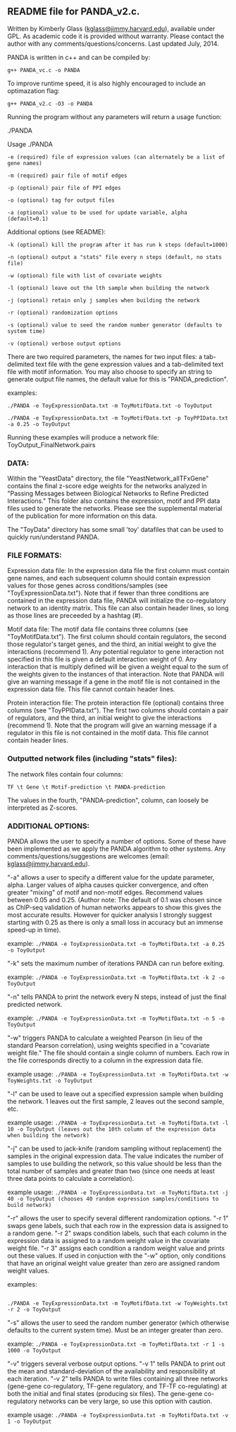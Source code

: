 ## README file for PANDA_v2.c.

Written by Kimberly Glass (kglass@jimmy.harvard.edu), available under GPL.  As academic code it is provided without warranty.  Please contact the author with any comments/questions/concerns.
Last updated July, 2014.

PANDA is written in c++ and can be compiled by:

`g++ PANDA_vc.c -o PANDA`

To improve runtime speed, it is also highly encouraged to include an optimazation flag:

`g++ PANDA_v2.c -O3 -o PANDA`

Running the program without any parameters will return a usage function:

./PANDA

Usage ./PANDA
```
-e (required) file of expression values (can alternately be a list of gene names)

-m (required) pair file of motif edges

-p (optional) pair file of PPI edges

-o (optional) tag for output files

-a (optional) value to be used for update variable, alpha (default=0.1) 
```

Additional options (see README): 
```
-k (optional) kill the program after it has run k steps (default=1000)

-n (optional) output a "stats" file every n steps (default, no stats file)

-w (optional) file with list of covariate weights

-l (optional) leave out the lth sample when building the network

-j (optional) retain only j samples when building the network

-r (optional) randomization options

-s (optional) value to seed the random number generator (defaults to system time)

-v (optional) verbose output options 
```

There are two required parameters, the names for two input files: a tab-delimited text file with the gene expression values and a tab-delimited text file with motif information.  You may also choose to specify an string to generate output file names, the default value for this is "PANDA_prediction".

examples:

```
./PANDA -e ToyExpressionData.txt -m ToyMotifData.txt -o ToyOutput

./PANDA -e ToyExpressionData.txt -m ToyMotifData.txt -p ToyPPIData.txt -a 0.25 -o ToyOutput
```

Running these examples will produce a network file: ToyOutput_FinalNetwork.pairs

### DATA:

Within the "YeastData" directory, the file "YeastNetwork_allTFxGene" contains the final z-score edge weights for the networks analyzed in "Passing Messages between Biological Networks to Refine Predicted Interactions."  This folder also contains the expression, motif and PPI data files used to generate the networks.  Please see the supplemental material of the publication for more information on this data.

The "ToyData" directory has some small 'toy' datafiles that can be used to quickly run/understand PANDA.

### FILE FORMATS:

Expression data file: In the expression data file the first column must contain gene names, and each subsequent column should contain expression values for those genes across conditions/samples (see "ToyExpressionData.txt").  Note that if fewer than three conditions are contained in the expression data file, PANDA will initialize the co-regulatory network to an identity matrix. This file can also contain header lines, so long as those lines are preceeded by a hashtag (#).

Motif data file: The motif data file contains three columns (see "ToyMotifData.txt").  The first column should contain regulators, the second those regulator's target genes, and the third, an initial weight to give the interactions (recommend 1).  Any potential regulator to gene interaction not specified in this file is given a default interaction weight of 0.  Any interaction that is multiply defined will be given a weight equal to the sum of the weights given to the instances of that interaction.  Note that PANDA will give an warning message if a gene in the motif file is not contained in the expression data file. This file cannot contain header lines.

Protein interaction file: The protein interaction file (optional) contains three columns (see "ToyPPIData.txt").  The first two columns should contain a pair of regulators, and the third, an initial weight to give the interactions (recommend 1).  Note that the program will give an warning message if a regulator in this file is not contained in the motif data. This file cannot contain header lines.

### Outputted network files (including "stats" files):  

The network files contain four columns:

`TF \t Gene \t Motif-prediction \t PANDA-prediction`

The values in the fourth, "PANDA-prediction", column, can loosely be interpreted as Z-scores.

### ADDITIONAL OPTIONS:

PANDA allows the user to specify a number of options. Some of these have been implemented as we apply the PANDA algorithm to other systems.  Any comments/questions/suggestions are welcomes (email: kglass@jimmy.harvard.edu).

"-a" allows a user to specify a different value for the update parameter, alpha.  Larger values of alpha causes quicker convergence, and often greater "mixing" of motif and non-motif edges.  Recommend values between 0.05 and 0.25. (Author note: The default of 0.1 was chosen since as ChIP-seq validation of human networks appears to show this gives the most accurate results. However for quicker analysis I strongly suggest starting with 0.25 as there is only a small loss in accuracy but an immense speed-up in time).

example: `./PANDA -e ToyExpressionData.txt -m ToyMotifData.txt -a 0.25 -o ToyOutput`

"-k" sets the maximum number of iterations PANDA can run before exiting.

example: `./PANDA -e ToyExpressionData.txt -m ToyMotifData.txt -k 2 -o ToyOutput`

"-n" tells PANDA to print the network every N steps, instead of just the final predicted network.

example: `./PANDA -e ToyExpressionData.txt -m ToyMotifData.txt -n 5 -o ToyOutput`

"-w" triggers PANDA to calculate a weighted Pearson (in lieu of the standard Pearson correlation), using weights specified in a "covariate weight file."  The file should contain a single column of numbers.  Each row in the file corresponds directly to a column in the expression data file.

example usage: `./PANDA -e ToyExpressionData.txt -m ToyMotifData.txt -w ToyWeights.txt -o ToyOutput`

"-l" can be used to leave out a specified expression sample when building the network. 1 leaves out the first sample, 2 leaves out the second sample, etc.

example usage: `./PANDA -e ToyExpressionData.txt -m ToyMotifData.txt -l 10 -o ToyOutput (leaves out the 10th column of the expression data when building the network)`

"-j" can be used to jack-knife (random sampling without replacement) the samples in the original expression data. The value indicates the number of samples to use building the network, so this value should be less than the total number of samples and greater than two (since one needs at least three data points to calculate a correlation).

example usage: `./PANDA -e ToyExpressionData.txt -m ToyMotifData.txt -j 40 -o ToyOutput (chooses 40 random expression samples/conditions to build network)`

"-r" allows the user to specify several different randomization options.  "-r 1" swaps gene labels, such that each row in the expression data is assigned to a random gene.  "-r 2" swaps condition labels, such that each column in the expression data is assigned to a random weight value in the covariate weight file.  "-r 3" assigns each condition a random weight value and prints out these values.  If used in conjuction with the "-w" option, only conditions that have an original weight value greater than zero are assigned random weight values.

examples: 
``` ./PANDA -e ToyExpressionData.txt -m ToyMotifData.txt -r 1 -o ToyOutput

./PANDA -e ToyExpressionData.txt -m ToyMotifData.txt -w ToyWeights.txt -r 2 -o ToyOutput 
```

"-s" allows the user to seed the random number generator (which otherwise defaults to the current system time). Must be an integer greater than zero.

example: `./PANDA -e ToyExpressionData.txt -m ToyMotifData.txt -r 1 -s 1000 -o ToyOutput`

"-v" triggers several verbose output options.  "-v 1" tells PANDA to print out the mean and standard-deviation of the availability and responsibility at each iteration.  "-v 2" tells PANDA to write files containing all three networks (gene-gene co-regulatory, TF-gene regulatory, and TF-TF co-regulating) at both the initial and final states (producing six files).  The gene-gene co-regulatory networks can be very large, so use this option with caution.

example usage: `./PANDA -e ToyExpressionData.txt -m ToyMotifData.txt -v 1 -o ToyOutput`
